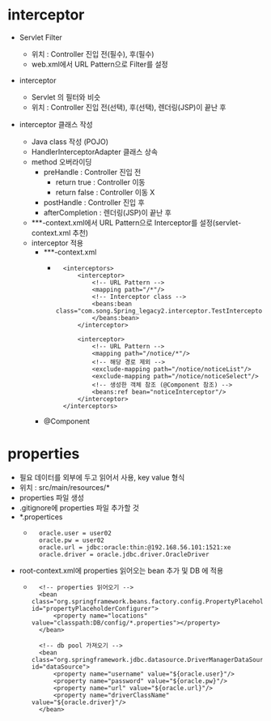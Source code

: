 
# interceptor

- Servlet Filter
    - 위치 : Controller 진입 전(필수), 후(필수)
    - web.xml에서 URL Pattern으로 Filter를 설정

- interceptor
    - Servlet 의 필터와 비슷
    - 위치 : Controller 진입 전(선택), 후(선택), 렌더링(JSP)이 끝난 후

- interceptor 클래스 작성
    - Java class 작성 (POJO)
    - HandlerInterceptorAdapter 클래스 상속
    - method 오버라이딩
        - preHandle : Controller 진입 전
            - return true : Controller 이동
            - return false : Controller 이동 X
        - postHandle : Controller 진입 후
        - afterCompletion : 렌더링(JSP)이 끝난 후
    - ***-context.xml에서 URL Pattern으로 Interceptor를 설정(servlet-context.xml 추천)
    - interceptor 적용
        - ***-context.xml
            - ```
                <interceptors>
                    <interceptor>
                        <!-- URL Pattern -->
                        <mapping path="/*"/>
                        <!-- Interceptor class -->
                        <beans:bean class="com.song.Spring_legacy2.interceptor.TestInterceptor">
                        </beans:bean>
                    </interceptor>
                    
                    <interceptor>
                        <!-- URL Pattern -->
                        <mapping path="/notice/*"/>
                        <!-- 해당 경로 제외 -->
                        <exclude-mapping path="/notice/noticeList"/>
                        <exclude-mapping path="/notice/noticeSelect"/>
                        <!-- 생성한 객체 참조 (@Component 참조) -->
                        <beans:ref bean="noticeInterceptor"/>
                    </interceptor>
                </interceptors>
              ```
        - @Component

# properties

- 필요 데이터를 외부에 두고 읽어서 사용, key value 형식
- 위치 : src/main/resources/*
- properties 파일 생성
- .gitignore에 properties 파일 추가할 것
- *.propertices
    - ```
        oracle.user = user02
        oracle.pw = user02
        oracle.url = jdbc:oracle:thin:@192.168.56.101:1521:xe
        oracle.driver = oracle.jdbc.driver.OracleDriver
      ```
- root-context.xml에 properties 읽어오는 bean 추가 및 DB 에 적용
    - ```
        <!-- properties 읽어오기 -->
        <bean class="org.springframework.beans.factory.config.PropertyPlaceholderConfigurer" id="propertyPlaceholderConfigurer">
            <property name="locations" value="classpath:DB/config/*.properties"></property>
        </bean>
        
        <!-- db pool 가져오기 -->
        <bean class="org.springframework.jdbc.datasource.DriverManagerDataSource" id="dataSource">
            <property name="username" value="${oracle.user}"/>
            <property name="password" value="${oracle.pw}"/>
            <property name="url" value="${oracle.url}"/>
            <property name="driverClassName" value="${oracle.driver}"/>
        </bean>
      ```